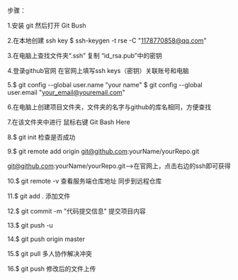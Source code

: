 步骤：

1.安装 git 然后打开 Git Bush

2.在本地创建 ssh key
  $ ssh-keygen -t rse -C "1178770858@qq.com"

3.在电脑上查找文件夹“.ssh” 复制 “id_rsa.pub”中的密钥

4.登录github官网 在官网上填写ssh keys（密钥）关联账号和电脑

5.$ git config --global user.name "your name"
  $ git config --global user.email "your_email@youremail.com"

6.在电脑上创建项目文件夹，文件夹的名字与github的库名相同，方便查找

7.在该文件夹中进行 鼠标右键 Git Bash Here

8.$ git init 检查是否成功

9.$ git remote add origin git@github.com:yourName/yourRepo.git

  git@github.com:yourName/yourRepo.git-->在官网上，点击右边的ssh即可获得

10.$ git remote -v 查看服务端仓库地址 同步到远程仓库

11.$ git add . 添加文件

12.$ git commit -m "代码提交信息"  提交项目内容

13.$ git push -u

14.$ git push origin master

15.$ git pull 多人协作解决冲突

16.$ git push 修改后的文件上传
